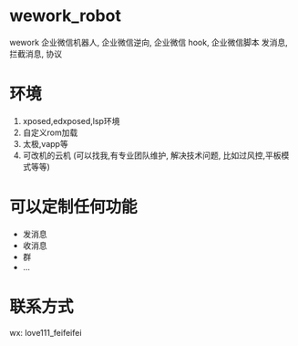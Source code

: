 # wework_robot
wework 企业微信机器人, 企业微信逆向, 企业微信 hook, 企业微信脚本 发消息, 拦截消息, 协议 


# 环境
1. xposed,edxposed,lsp环境
2. 自定义rom加载
3. 太极,vapp等
4. 可改机的云机 (可以找我,有专业团队维护, 解决技术问题, 比如过风控,平板模式等等)

# 可以定制任何功能
- 发消息
- 收消息
- 群
- ...

# 联系方式
wx: love111_feifeifei
